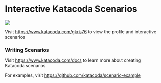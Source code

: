 # Interactive Katacoda Scenarios

[![](http://shields.katacoda.com/katacoda/gkris76/count.svg)](https://www.katacoda.com/gkris76 "Get your profile on Katacoda.com")

Visit https://www.katacoda.com/gkris76 to view the profile and interactive scenarios

### Writing Scenarios
Visit https://www.katacoda.com/docs to learn more about creating Katacoda scenarios

For examples, visit https://github.com/katacoda/scenario-example
